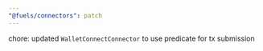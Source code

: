 ```yaml
---
"@fuels/connectors": patch
---
```


chore: updated `WalletConnectConnector` to use predicate for tx submission
